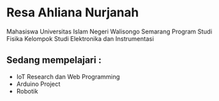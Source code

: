 <!DOCTYPE html>
<html>
<head>
</head>
<body>
 
<h1>Resa Ahliana Nurjanah</h1>
<p>Mahasiswa Universitas Islam Negeri Walisongo Semarang Program Studi Fisika Kelompok Studi Elektronika dan Instrumentasi</p>
  
  <h2>Sedang mempelajari :</h2>
 <ul>
   <li>IoT Research dan Web Programming</li>
   <li>Arduino Project</li>
   <li>Robotik</li>
</ul>


</body>
</html>
